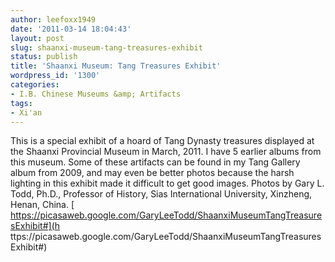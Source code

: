 ```yaml
---
author: leefoxx1949
date: '2011-03-14 18:04:43'
layout: post
slug: shaanxi-museum-tang-treasures-exhibit
status: publish
title: 'Shaanxi Museum: Tang Treasures Exhibit'
wordpress_id: '1300'
categories:
- I.B. Chinese Museums &amp; Artifacts
tags:
- Xi'an
---
```


This is a special exhibit of a hoard of Tang Dynasty treasures displayed at
the Shaanxi Provincial Museum in March, 2011. I have 5 earlier albums from
this museum. Some of these artifacts can be found in my Tang Gallery album
from 2009, and may even be better photos because the harsh lighting in this
exhibit made it difficult to get good images. Photos by Gary L. Todd, Ph.D.,
Professor of History, Sias International University, Xinzheng, Henan, China. [
https://picasaweb.google.com/GaryLeeTodd/ShaanxiMuseumTangTreasuresExhibit#](h
ttps://picasaweb.google.com/GaryLeeTodd/ShaanxiMuseumTangTreasuresExhibit#)

